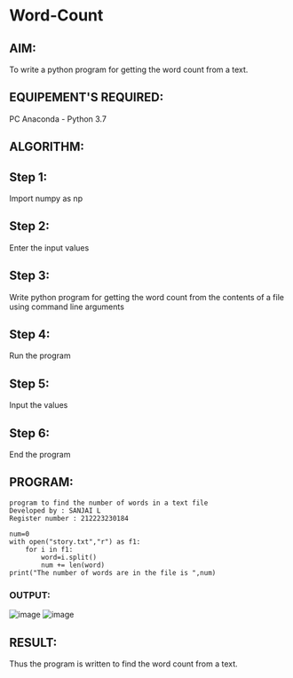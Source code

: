 # Word-Count
## AIM:
To write a python program for getting the word count from a text.
## EQUIPEMENT'S REQUIRED: 
PC
Anaconda - Python 3.7
## ALGORITHM:

## Step 1:
Import numpy as np

## Step 2:
Enter the input values

## Step 3:
Write python program for getting the word count from the contents of a file using command line arguments

## Step 4:
Run the program

## Step 5:
Input the values

## Step 6:
End the program

## PROGRAM:
```
program to find the number of words in a text file
Developed by : SANJAI L
Register number : 212223230184

num=0
with open("story.txt","r") as f1:
    for i in f1:
        word=i.split()
        num += len(word)
print("The number of words are in the file is ",num)              
```
### OUTPUT:

![image](https://github.com/SanjaiOfficial/Word-Count/assets/151763180/fbedc552-02be-4769-bc65-3da357982a3b)
![image](https://github.com/SanjaiOfficial/Word-Count/assets/151763180/d6b9998e-698a-471b-bba1-5eaf182e5ef1)



## RESULT:
Thus the program is written to find the word count from a text.
